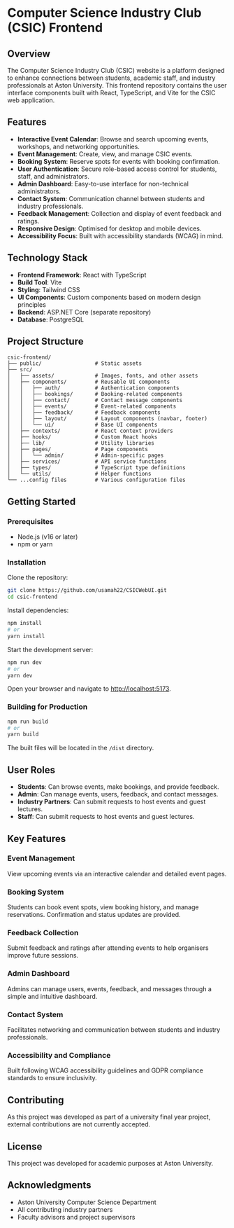 # Computer Science Industry Club (CSIC) Frontend

## Overview

The Computer Science Industry Club (CSIC) website is a platform designed to enhance connections between students, academic staff, and industry professionals at Aston University. This frontend repository contains the user interface components built with React, TypeScript, and Vite for the CSIC web application.

## Features

- **Interactive Event Calendar**: Browse and search upcoming events, workshops, and networking opportunities.
- **Event Management**: Create, view, and manage CSIC events.
- **Booking System**: Reserve spots for events with booking confirmation.
- **User Authentication**: Secure role-based access control for students, staff, and administrators.
- **Admin Dashboard**: Easy-to-use interface for non-technical administrators.
- **Contact System**: Communication channel between students and industry professionals.
- **Feedback Management**: Collection and display of event feedback and ratings.
- **Responsive Design**: Optimised for desktop and mobile devices.
- **Accessibility Focus**: Built with accessibility standards (WCAG) in mind.

## Technology Stack

- **Frontend Framework**: React with TypeScript
- **Build Tool**: Vite
- **Styling**: Tailwind CSS
- **UI Components**: Custom components based on modern design principles
- **Backend**: ASP.NET Core (separate repository)
- **Database**: PostgreSQL

## Project Structure

```
csic-frontend/
├── public/                 # Static assets
├── src/
│   ├── assets/             # Images, fonts, and other assets
│   ├── components/         # Reusable UI components
│   │   ├── auth/           # Authentication components
│   │   ├── bookings/       # Booking-related components
│   │   ├── contact/        # Contact message components
│   │   ├── events/         # Event-related components
│   │   ├── feedback/       # Feedback components
│   │   ├── layout/         # Layout components (navbar, footer)
│   │   └── ui/             # Base UI components
│   ├── contexts/           # React context providers
│   ├── hooks/              # Custom React hooks
│   ├── lib/                # Utility libraries
│   ├── pages/              # Page components
│   │   └── admin/          # Admin-specific pages
│   ├── services/           # API service functions
│   ├── types/              # TypeScript type definitions
│   └── utils/              # Helper functions
└── ...config files         # Various configuration files
```

## Getting Started

### Prerequisites

- Node.js (v16 or later)
- npm or yarn

### Installation

Clone the repository:

```bash
git clone https://github.com/usamah22/CSICWebUI.git
cd csic-frontend
```

Install dependencies:

```bash
npm install
# or
yarn install
```

Start the development server:

```bash
npm run dev
# or
yarn dev
```

Open your browser and navigate to [http://localhost:5173](http://localhost:5173).

### Building for Production

```bash
npm run build
# or
yarn build
```

The built files will be located in the `/dist` directory.

## User Roles

- **Students**: Can browse events, make bookings, and provide feedback.
- **Admin**: Can manage events, users, feedback, and contact messages.
- **Industry Partners**: Can submit requests to host events and guest lectures.
- **Staff**: Can submit requests to host events and guest lectures.

## Key Features

### Event Management

View upcoming events via an interactive calendar and detailed event pages.

### Booking System

Students can book event spots, view booking history, and manage reservations. Confirmation and status updates are provided.

### Feedback Collection

Submit feedback and ratings after attending events to help organisers improve future sessions.

### Admin Dashboard

Admins can manage users, events, feedback, and messages through a simple and intuitive dashboard.

### Contact System

Facilitates networking and communication between students and industry professionals.

### Accessibility and Compliance

Built following WCAG accessibility guidelines and GDPR compliance standards to ensure inclusivity.

## Contributing

As this project was developed as part of a university final year project, external contributions are not currently accepted.

## License

This project was developed for academic purposes at Aston University.

## Acknowledgments

- Aston University Computer Science Department
- All contributing industry partners
- Faculty advisors and project supervisors
